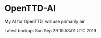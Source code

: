 # OpenTTD-AI
My AI for OpenTTD, will use primarily air

Latest backup: Sun Sep 29 10:53:01 UTC 2019
